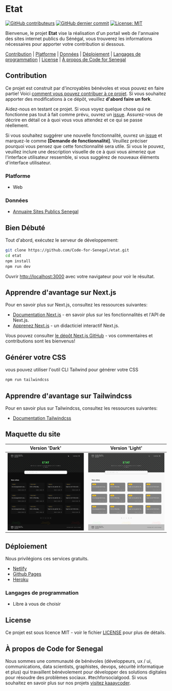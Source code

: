 # Etat

[![GitHub contributeurs](https://img.shields.io/github/contributors/Code-for-Senegal/etat.svg?style=for-the-badge)](https://github.com/Code-for-Senegal/etat/graphs/contributors) [![GitHub dernier commit](https://img.shields.io/github/last-commit/Code-for-Senegal/etat.svg?style=for-the-badge)](https://github.com/Code-for-Senegal/etat/commits/master) [![License: MIT](https://img.shields.io/badge/license-MIT-brightgreen.svg?style=for-the-badge)](https://opensource.org/licenses/MIT)

Bienvenue, le projet **Etat** vise la réalisation d'un portail web de l'annuaire des sites internet publics du Sénégal, vous trouverez les informations nécessaires pour apporter votre contribution si dessous.

[Contribution](#contribution) | [Platforme](#platforme) | [Données](#données) | [Déploiement](#déploiement) | [Langages de programmation](#langages-de-programmation) | [License](#license) | [À propos de Code for Senegal](#à-propos-de-code-for-senegal)

## Contribution

Ce projet est construit par d'incroyables bénévoles et vous pouvez en faire partie! Voici [comment vous pouvez contribuer à ce projet](https://github.com/Code-for-Senegal/.github/blob/main/CONTRIBUTING.md). Si vous souhaitez apporter des modifications à ce dépôt, veuillez **d'abord faire un fork**.

Aidez-nous en testant ce projet. Si vous voyez quelque chose qui ne fonctionne pas tout à fait comme prévu, ouvrez un [issue](https://github.com/Code-for-Senegal/etat/issues). Assurez-vous de décrire en détail ce à quoi vous vous attendez et ce qui se passe réellement.

Si vous souhaitez suggérer une nouvelle fonctionnalité, ouvrez un [issue](https://github.com/Code-for-Senegal/etat/issues) et marquez-le comme __[Demande de fonctionnalité]__. Veuillez préciser pourquoi vous pensez que cette fonctionnalité sera utile. Si vous le pouvez, veuillez inclure une description visuelle de ce à quoi vous aimeriez que l'interface utilisateur ressemble, si vous suggérez de nouveaux éléments d'interface utilisateur.

### Platforme

* Web

### Données

* [Annuaire Sites Publics Senegal](https://github.com/senegalouvert/annuaire-sites-publics-senegal)

## Bien Débuté

Tout d'abord, exécutez le serveur de développement:

```bash
git clone https://github.com/Code-for-Senegal/etat.git
cd etat
npm install
npm run dev
```

Ouvrir [http://localhost:3000](http://localhost:3000) avec votre navigateur pour voir le résultat.

## Apprendre d'avantage sur Next.js

Pour en savoir plus sur Next.js, consultez les ressources suivantes:

* [Documentation Next.js](https://nextjs.org/docs) - en savoir plus sur les fonctionnalités et l'API de Next.js.
* [Apprenez Next.js](https://nextjs.org/learn) - un didacticiel interactif Next.js.

Vous pouvez consulter [le dépôt Next.js GitHub](https://github.com/vercel/next.js/) - vos commentaires et contributions sont les bienvenus!

## Générer votre CSS

vous pouvez utiliser l'outil CLI Tailwind pour générer votre CSS

```bash
npm run tailwindcss
```

## Apprendre d'avantage sur Tailwindcss

Pour en savoir plus sur Tailwindcss, consultez les ressources suivantes:

* [Documentation Tailwindcss](https://tailwindcss.com/docs)

## Maquette du site
Version 'Dark'             |  Version 'Light'
:-------------------------:|:-------------------------:
[![dark-maquette](./design/assets/img/design--dark-xl.png)](design/README.md)  |  [![light-maquette](./design/assets/img/design--light-xl.png)](design/README.md)

## Déploiement

Nous privilégions ces services gratuits.

* [Netlify](https://www.netlify.com)
* [Github Pages](https://pages.github.com)
* [Heroku](https://www.heroku.com)

### Langages de programmation

* Libre à vous de choisir

## License

Ce projet est sous licence MIT - voir le fichier [LICENSE](LICENSE) pour plus de détails.

## À propos de Code for Senegal

Nous sommes une communauté de bénévoles (développeurs, ux / ui, communications, data scientists, graphistes, devops, sécurité informatique et plus) qui travaillent bénévolement pour développer des solutions digitales pour résoudre des problèmes sociaux. #techforsocialgood. Si vous souhaitez en savoir plus sur nos projets [visitez kaaaycoder](https://github.com/Code-for-Senegal/kaaycoder).
